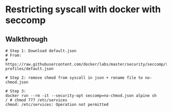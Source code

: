 # Restricting syscall with docker with seccomp

## Walkthrough

```
# Step 1: Download default.json 
# From:
# https://raw.githubusercontent.com/docker/labs/master/security/seccomp/seccomp-profiles/default.json

# Step 2: remove chmod from syscall in json + rename file to no-chmod.json 

# Step 3:
docker run --rm -it --security-opt seccomp=no-chmod.json alpine sh
/ # chmod 777 /etc/services
chmod: /etc/services: Operation not permitted
```
